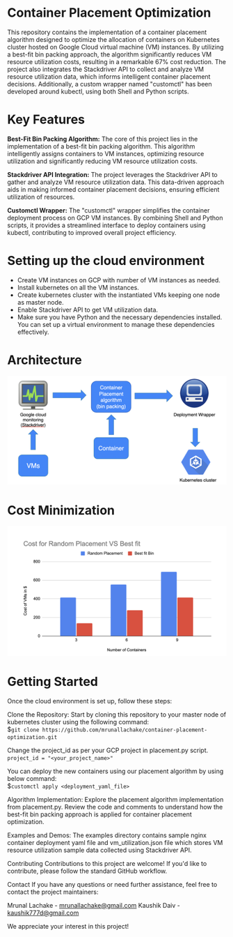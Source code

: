 # Container Placement Optimization 

This repository contains the implementation of a container placement algorithm designed to optimize the allocation of containers on Kubernetes cluster hosted on Google Cloud virtual machine (VM) instances. By utilizing a best-fit bin packing approach, the algorithm significantly reduces VM resource utilization costs, resulting in a remarkable 67% cost reduction. The project also integrates the Stackdriver API to collect and analyze VM resource utilization data, which informs intelligent container placement decisions. Additionally, a custom wrapper named "customctl" has been developed around kubectl, using both Shell and Python scripts.

# Key Features

**Best-Fit Bin Packing Algorithm:** The core of this project lies in the implementation of a best-fit bin packing algorithm. This algorithm intelligently assigns containers to VM instances, optimizing resource utilization and significantly reducing VM resource utilization costs.

**Stackdriver API Integration:** The project leverages the Stackdriver API to gather and analyze VM resource utilization data. This data-driven approach aids in making informed container placement decisions, ensuring efficient utilization of resources.

**Customctl Wrapper:** The "customctl" wrapper simplifies the container deployment process on GCP VM instances. By combining Shell and Python scripts, it provides a streamlined interface to deploy containers using kubectl, contributing to improved overall project efficiency.

# Setting up the cloud environment
- Create VM instances on GCP with number of VM instances as needed.
- Install kubernetes on all the VM instances.
- Create kubernetes cluster with the instantiated VMs keeping one node as master node.
- Enable Stackdriver API to get VM utilization data.
-  Make sure you have Python and the necessary dependencies installed. You can set up a virtual environment to manage these dependencies effectively.

# Architecture

![Project Architecture](architecture.png)

# Cost Minimization

![Cost Minimization](costMinimization.png)


# Getting Started
Once the cloud environment is set up, follow these steps:

Clone the Repository: Start by cloning this repository to your master node of kubernetes cluster using the following command:          
$`git clone https://github.com/mrunallachake/container-placement-optimization.git`

Change the project_id as per your GCP project in placement.py script.           
`project_id = "<your_project_name>"`

You can deploy the new containers using our placement algorithm by using below command:            
$`customctl apply <deployment_yaml_file>`

Algorithm Implementation: Explore the placement algorithm implementation from placement.py. Review the code and comments to understand how the best-fit bin packing approach is applied for container placement optimization.

Examples and Demos: The examples directory contains sample nginx container deployment yaml file and vm_utilization.json file which stores VM resource utilization sample data collected using Stackdriver API.

Contributing
Contributions to this project are welcome! If you'd like to contribute, please follow the standard GitHub workflow.

Contact
If you have any questions or need further assistance, feel free to contact the project maintainers:

Mrunal Lachake - mrunallachake@gmail.com
Kaushik Daiv - kaushik777d@gmail.com  

We appreciate your interest in this project!
